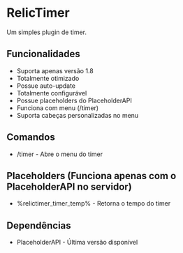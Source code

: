 # RelicTimer
Um simples plugin de timer.

## Funcionalidades

- Suporta apenas versão 1.8
- Totalmente otimizado
- Possue auto-update
- Totalmente configurável
- Possue placeholders do PlaceholderAPI
- Funciona com menu (/timer)
- Suporta cabeças personalizadas no menu

## Comandos

- /timer - Abre o menu do timer

## Placeholders (Funciona apenas com o PlaceholderAPI no servidor)

- %relictimer_timer_temp% - Retorna o tempo do timer

## Dependências

- PlaceholderAPI - Última versão disponível
